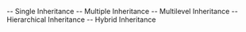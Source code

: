 -- Single Inheritance
-- Multiple Inheritance
-- Multilevel Inheritance
-- Hierarchical Inheritance
-- Hybrid Inheritance